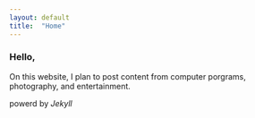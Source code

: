 ```yaml
---
layout: default 
title:  "Home"
---
```


### Hello,

On this website, I plan to post content from computer porgrams, photography, and entertainment.

powerd by *Jekyll*
